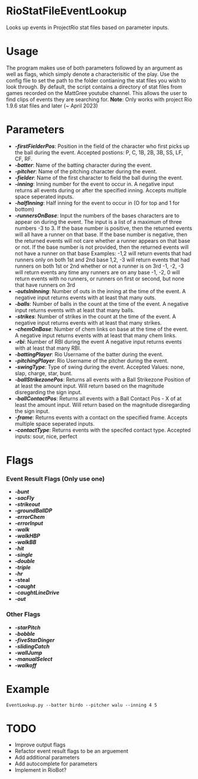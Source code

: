# RioStatFileEventLookup
 Looks up events in ProjectRio stat files based on parameter inputs.

# Usage
The program makes use of both parameters followed by an argument as well as flags, which simply denote a characterisitic of the play. Use the config flie to set the path to the folder contianing the stat files you wish to look through. By default, the script contains a directory of stat files from games recorded on the MattGree youtube channel. This allows the user to find clips of events they are searching for. **Note**: Only works with project Rio 1.9.6 stat files and later (~ April 2023)

# Parameters
- ***-firstFielderPos***: Position in the field of the character who first picks up the ball during the event. Accepted postions: P, C, 1B, 2B, 3B, SS, LF, CF, RF.
- ***-batter***: Name of the batting character during the event.
- ***-pitcher***: Name of the pitching character during the event.
- ***-fielder***: Name of the first character to field the ball during the event.
- ***-inning***: Inning number for the event to occur in. A negative input returns all events during or after the specified inning. Accepts multiple space seperated inputs.
- ***-halfInning***: Half inning for the event to occur in (O for top and 1 for bottom)
- ***-runnersOnBase***: Input the numbers of the bases characters are to appear on during the event. The input is a list of a maximum of three numbers -3 to 3. If the base number is positive, then the returned events will all have a runner on that base. If the base number is negative, then the returned events will not care whether a runner appears on that base or not. If the base number is not provided, then the returned events will not have a runner on that base
Examples:
    -1,2 will return events that had runners only on both 1st and 2nd base
    1,2, -3 will return events that had runners on both 1st or 2nd whether or not a runner is on 3rd
    -1, -2, -3 will return events any time any runners are on any base
    -1, -2, 0 will return events with no runners, or runners on first or second, but none that have runners on 3rd 
- ***-outsInInning***: Number of outs in the inning at the time of the event. A negative input returns events with at least that many outs.
- ***-balls***: Number of balls in the count at the time of the event. A negative input returns events with at least that many balls.
- ***-strikes***: Number of strikes in the count at the time of the event. A negative input returns events with at least that many strikes.
- ***-chemOnBase***: Number of chem links on base at the time of the event. A negative input returns events with at least that many chem links.
- ***-rbi***: Number of RBI during the event A negative input returns events with at least that many RBI.
- ***-battingPlayer***: Rio Username of the batter during the event.
- ***-pitchingPlayer***: Rio Username of the pitcher during the event.
- ***-swingType***: Type of swing during the event. Accepted Values: none, slap, charge, star, bunt.
- ***-ballStrikezonePos***: Returns all events with a Ball Strikezone Position of at least the amount input. Will return based on the magnitude disregarding the sign input.
- ***-ballContactPos***: Returns all events with a Ball Contact Pos - X of at least the amount input. Will return based on the magnitude disregarding the sign input.
- ***-frame***: Returns events with a contact on the specified frame. Accepts multiple space seperated inputs.
- ***-contactType***: Returns events with the specifed contact type. Accepted inputs: sour, nice, perfect
# Flags
### Event Result Flags (Only use one)
- ***-bunt***
- ***-sacFly***
- ***-strikeout***
- ***-groundBallDP***
- ***-errorChem***
- ***-errorInput***
- ***-walk***
- ***-walkHBP***
- ***-walkBB***
- ***-hit***
- ***-single***
- ***-double***
- ***-triple***
- ***-hr***
- **-steal**
- ***-caught***
- ***-caughtLineDrive***
- ***-out***
### Other Flags
- ***-starPitch***
- ***-bobble***
- ***-fiveStarDinger***
- ***-slidingCatch***
- ***-wallJump***
- ***-manualSelect***
- ***-walkoff***

# Example
`EventLookup.py --batter birdo --pitcher walu --inning 4 5`

# TODO
- Improve output flags
- Refactor event result flags to be an arguement
- Add additional parameters
- Add autocomplete for parameters
- Implement in RioBot?

